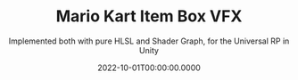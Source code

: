 ---
date: '2022-10-01T00:00:00.0000'
videosNames:
  - 13.mp4
  - 12.mp4
  - 11.mp4
  - 10.mp4
  - 9.mp4
  - 8.mp4
  - 7.mp4
  - 6.mp4
  - 5.mp4
  - 4.mp4
  - 3.mp4
  - 2.mp4
  - 1.mp4
imagesNames:
  - 14.jpg
  - 15.jpg
youtubeVideoIds:
  - 5UPacp2vzOk
title: Mario Kart Item Box VFX
subtitle: Implemented both with pure HLSL and Shader Graph, for the Universal RP in Unity
implementationDetails:
  - Rainbow animation effect, using a grayscale texture to distort the UVs for
    sampling the rainbow colors.
  - Utilizing the _Time built in variable to make the UVs offset with time.
  - Using Culling to only render inner sides of the box.
  - Transparency implemented using RenderType and Queue for transparency, ZWrite
    off for best practices, and Blend One One.
  - Obtaining the view direction by substracting the world space position of the
    vertex to the _WorldSpaceCameraPos.
  - Basic Fresnel effect achieved by doing the dot product between the view
    direction and the normal.
  - Using built in functions and variables from Core.hlsl and Lighting.hlsl
  - Obtaining the main light direction using the built in GetMainLight()
  - Computing a basic Blinn Phong lighting model by reflecting the main light
    dir along the normal, then doing the dot product with the view dir.
  - Using a Particle System to render the question mark inside the box.
  - Using an Animation Controller to implement the animations.
  - Drawing the textures in Affinity Photo for the box.
tags:
  - HLSL
  - URP
  - Shader Graph
  - Unity
  - Vertex Shader
  - Fragment Shader
technology: UnityEngine
category: Shaders
---